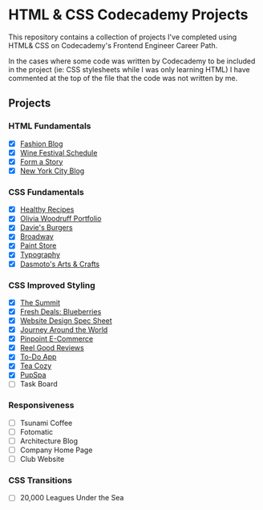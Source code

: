 # HTML & CSS Codecademy Projects #
This repository contains a collection of projects I've completed using HTML& CSS on Codecademy's Frontend Engineer Career Path. 

In the cases where some code was written by Codecademy to be included in the project (ie: CSS stylesheets while I was only learning HTML) I have commented at the top of the file that the code was not written by me.

## Projects ##
### HTML Fundamentals ###
 - [x] [Fashion Blog](https://github.com/emmaclarem/html-css-codecademy-projects/tree/main/Fashion%20Blog)
 - [x] [Wine Festival Schedule](https://github.com/emmaclarem/html-css-codecademy-projects/tree/main/Wine%20Festival%20Schedule)
 - [x] [Form a Story](https://github.com/emmaclarem/html-css-codecademy-projects/tree/main/Form%20a%20Story)
 - [x] [New York City Blog](https://github.com/emmaclarem/html-css-codecademy-projects/tree/main/New%20York%20City%20Blog)

### CSS Fundamentals ###
 - [x] [Healthy Recipes](https://github.com/emmaclarem/html-css-codecademy-projects/tree/main/Healthy%20Recipes)
 - [x] [Olivia Woodruff Portfolio](https://github.com/emmaclarem/html-css-codecademy-projects/tree/main/Olivia%20Woodruff%20Portfolio)
 - [x] [Davie's Burgers](https://github.com/emmaclarem/html-css-codecademy-projects/tree/main/Davie's%20Burgers)
 - [x] [Broadway](https://github.com/emmaclarem/html-css-codecademy-projects/tree/main/Broadway)
 - [x] [Paint Store](https://github.com/emmaclarem/html-css-codecademy-projects/tree/main/Paint%20Store)
 - [x] [Typography](https://github.com/emmaclarem/html-css-codecademy-projects/tree/main/Typography)
 - [x] [Dasmoto's Arts & Crafts](https://github.com/emmaclarem/html-css-codecademy-projects/tree/main/Dasmoto's%20Arts%20%26%20Crafts)

### CSS Improved Styling ###
 - [x] [The Summit](https://github.com/emmaclarem/html-css-codecademy-projects/tree/main/The%20Summit)
 - [x] [Fresh Deals: Blueberries](https://github.com/emmaclarem/html-css-codecademy-projects/tree/main/Fresh%20Deals%20-%20Blueberries)
 - [x] [Website Design Spec Sheet](https://github.com/emmaclarem/html-css-codecademy-projects/tree/main/Website%20Design%20Spec%20Sheet)
 - [x] [Journey Around the World](https://github.com/emmaclarem/html-css-codecademy-projects/tree/main/Journey%20Around%20The%20World)
 - [x] [Pinpoint E-Commerce](https://github.com/emmaclarem/html-css-codecademy-projects/tree/main/Pinpoint%20E-Commerce)
 - [x] [Reel Good Reviews](https://github.com/emmaclarem/html-css-codecademy-projects/tree/main/Reel%20Good%20Reviews)
 - [x] [To-Do App](https://github.com/emmaclarem/html-css-codecademy-projects/tree/main/To-Do%20App)
 - [x] [Tea Cozy](https://github.com/emmaclarem/html-css-codecademy-projects/tree/main/Tea%20Cozy)
 - [x] [PupSpa](https://github.com/emmaclarem/html-css-codecademy-projects/tree/main/PupSpa)
 - [ ] Task Board
 
 ### Responsiveness ###
 - [ ] Tsunami Coffee
 - [ ] Fotomatic
 - [ ] Architecture Blog
 - [ ] Company Home Page
 - [ ] Club Website

### CSS Transitions ###
 - [ ] 20,000 Leagues Under the Sea
 
